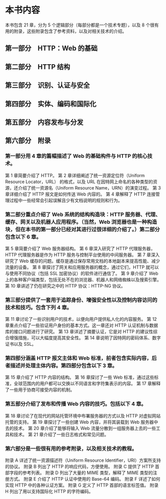 # 本书内容
本书包含 21 章，分为 5 个逻辑部分（每部分都是一个技术专题），以及 8 个很有用的附录，这些附录包含了参考资料，以及对相关技术的介绍。
## 第一部分　HTTP：Web 的基础
## 第二部分　HTTP 结构
## 第三部分　识别、认证与安全
## 第四部分　实体、编码和国际化
## 第五部分　内容发布与分发
## 第六部分　附录

### 第一部分用 4 章的篇幅描述了 Web 的基础构件与 HTTP 的核心技术。
第 1 章简要介绍了 HTTP。
第 2 章详细阐述了统一资源定位符（Uniform Resource Locator，URL） 的格式，以及 URL 在因特网上命名的各种类型的资源，还介绍了统一资源名（Uniform Resource Name，URN）的演变过程。
第 3 章详细介绍了 HTTP 报文是如何传送 Web 内容的。
第 4 章解释了 HTTP 连接管理过程中一些经常会引起误解且少有文档说明的规则和行为。

### 第二部分重点介绍了 Web 系统的结构构造块：HTTP 服务器、代理、缓存、网关以及机器人应用程序。（当然，Web 浏览器也是一种构造块，但在本书的第一部分已经对其进行过很详细的介绍了。）第二部分包含以下 6 章。
第 5 章简要介绍了 Web 服务器结构。
第 6 章深入研究了 HTTP 代理服务器，HTTP 代理服务器是作为 HTTP 服务与控制平台使用的中间服务器。
第 7 章深入研究了 Web 缓存的问题。缓存是通过保存常用文档的本地副本来提高性能、减少流量的设备。
第 8 章探讨了网关和应用服务器的概念，通过它们，HTTP 就可以与使用不同协议（包括 SSL 加密协议）的软件进行通信了。
第 9 章介绍了 Web 上的各种客户端类型，包括无处不在的浏览器、机器人和网络蜘蛛以及搜索引擎。
第 10 章讲述了仍在研究之中的 HTTP 协议：HTTP-NG 协议。

### 第三部分提供了一套用于追踪身份、增强安全性以及控制内容访问的技术和技巧。包含下列 4 章。
第 11 章讨论了一些识别用户的技术，以便向用户提供私人化的内容服务。
第 12 章重点介绍了一些验证用户身份的基本方式。这一章还对 HTTP 认证机制与数据库的接口问题进行了研究。
第 13 章详述了摘要认证，它是对 HTTP 的建议性综合增强措施，可以大幅度提高其安全性。
第 14 章说明了因特网的密码体系、数字证书以及 SSL。

### 第四部分涵盖 HTTP 报文主体和 Web 标准，前者包含实际内容，后者描述并处理主体内容。第四部分包含以下 3 章。
第 15 章介绍了 HTTP 内容的结构。
第 16 章探讨了一些 Web 标准，通过这些标准，全球范围内的用户都可以交换以不同语言和字符集表示的内容。
第 17 章解释了一些用于协商可接受内容的机制。

### 第五部分介绍了发布和传播 Web 内容的技巧。包括以下 4 章。
第 18 章讨论了在现代的网站托管环境中布署服务器的方式以及 HTTP 对虚拟网站托管的支持。
第 19 章探讨了一些创建 Web 内容，并将其装载到 Web 服务器中去的技术。
第 20 章介绍了能够将输入 Web 流量分散到一组服务器上去的一些工具和技术。
第 21 章介绍了一些日志格式和常见问题。

### 第六部分是一些很有用的参考附录，以及相关技术的教程。
附录 A 详述了统一资源描述符（Uniform Resource Identifier，URI）方案所支持的协议。
附录 B 列出了 HTTP 的响应代码，方便使用。
附录 C 提供了 HTTP 首部字段的参考列表。
附录 D 列出了大量的 MIME 类型，解释了 MIME 类型的注册方式。
附录 E 介绍了 HTTP 认证中使用的 Base-64 编码。
附录 F 详述了如何实现 HTTP 中的各种认证方案。
附录 G 定义了 HTTP 首部的语言标签值。
附录 H 列出了用以支持国际化 HTTP 的字符编码。